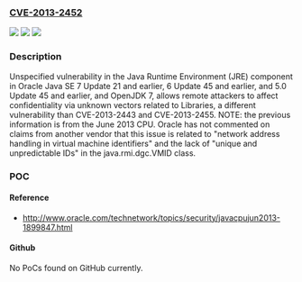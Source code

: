 ### [CVE-2013-2452](https://cve.mitre.org/cgi-bin/cvename.cgi?name=CVE-2013-2452)
![](https://img.shields.io/static/v1?label=Product&message=n%2Fa&color=blue)
![](https://img.shields.io/static/v1?label=Version&message=n%2Fa&color=blue)
![](https://img.shields.io/static/v1?label=Vulnerability&message=n%2Fa&color=brighgreen)

### Description

Unspecified vulnerability in the Java Runtime Environment (JRE) component in Oracle Java SE 7 Update 21 and earlier, 6 Update 45 and earlier, and 5.0 Update 45 and earlier, and OpenJDK 7, allows remote attackers to affect confidentiality via unknown vectors related to Libraries, a different vulnerability than CVE-2013-2443 and CVE-2013-2455.  NOTE: the previous information is from the June 2013 CPU. Oracle has not commented on claims from another vendor that this issue is related to "network address handling in virtual machine identifiers" and the lack of "unique and unpredictable IDs" in the java.rmi.dgc.VMID class.

### POC

#### Reference
- http://www.oracle.com/technetwork/topics/security/javacpujun2013-1899847.html

#### Github
No PoCs found on GitHub currently.

